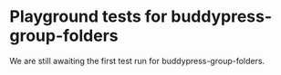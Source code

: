 # Playground tests for buddypress-group-folders
We are still awaiting the first test run for buddypress-group-folders.

